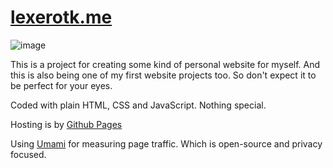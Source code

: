 #  [lexerotk.me](https://lexerotk.me)

![image](https://github.com/user-attachments/assets/f97d76bc-1340-4518-90a0-da1fbcee075b)

This is a project for creating some kind of personal website for myself. And this is also being one of my first website projects too. So don't expect it to be perfect for your eyes.

Coded with plain HTML, CSS and JavaScript. Nothing special.

Hosting is by [Github Pages](https://github.io)

Using [Umami](https://umami.is/) for measuring page traffic. Which is open-source and privacy focused.
